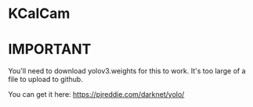 # KCalCam

# IMPORTANT
You'll need to download yolov3.weights for this to work. It's too large of a file to upload to github. 

You can get it here: https://pjreddie.com/darknet/yolo/
